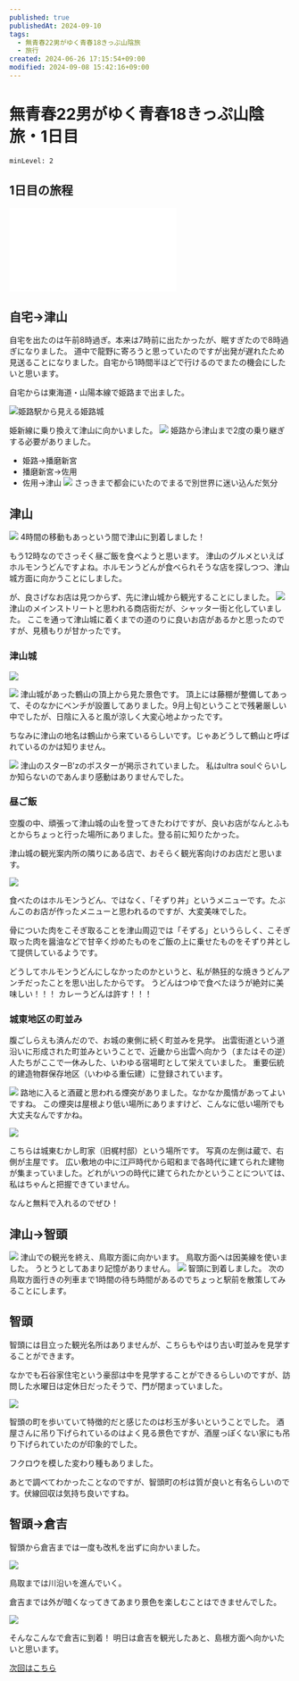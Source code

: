 ```yaml
---
published: true
publishedAt: 2024-09-10
tags:
  - 無青春22男がゆく青春18きっぷ山陰旅
  - 旅行
created: 2024-06-26 17:15:54+09:00
modified: 2024-09-08 15:42:16+09:00
---
```


# 無青春22男がゆく青春18きっぷ山陰旅・1日目

```table-of-contents
minLevel: 2
```

## 1日目の旅程

![1日目の旅程](./route.json)

## 自宅→津山

自宅を出たのは午前8時過ぎ。本来は7時前に出たかったが、眠すぎたので8時過ぎになりました。
道中で龍野に寄ろうと思っていたのですが出発が遅れたため見送ることになりました。自宅から1時間半ほどで行けるのでまたの機会にしたいと思います。

自宅からは東海道・山陽本線で姫路まで出ました。

![姫路駅から見える姫路城](IMG_9957.webp)

姫新線に乗り換えて津山に向かいました。
![](A7F5A6D8-D800-4EDC-83A5-90B19EB32C19_1_102_o.webp)
姫路から津山まで2度の乗り継ぎする必要がありました。

- 姫路→播磨新宮
- 播磨新宮→佐用
- 佐用→津山
![](IMG_9966.webp)
さっきまで都会にいたのでまるで別世界に迷い込んだ気分

## 津山

![](IMG_9977.webp)
4時間の移動もあっという間で津山に到着しました！

もう12時なのでさっそく昼ご飯を食べようと思います。
津山のグルメといえばホルモンうどんですよね。ホルモンうどんが食べられそうな店を探しつつ、津山城方面に向かうことにしました。

が、良さげなお店は見つからず、先に津山城から観光することにしました。
![](IMG_9983.webp)
津山のメインストリートと思われる商店街だが、シャッター街と化していました。
ここを通って津山城に着くまでの道のりに良いお店があるかと思ったのですが、見積もりが甘かったです。

### 津山城

![](IMG_0023.webp)

![](IMG_9995.webp)
津山城があった鶴山の頂上から見た景色です。
頂上には藤棚が整備してあって、そのなかにベンチが設置してありました。9月上旬ということで残暑厳しい中でしたが、日陰に入ると風が涼しく大変心地よかったです。

ちなみに津山の地名は鶴山から来ているらしいです。じゃあどうして鶴山と呼ばれているのかは知りません。

![](IMG_9993.webp)
津山のスターB'zのポスターが掲示されていました。
私はultra soulぐらいしか知らないのであんまり感動はありませんでした。

### 昼ご飯

空腹の中、頑張って津山城の山を登ってきたわけですが、良いお店がなんとふもとからちょっと行った場所にありました。登る前に知りたかった。

津山城の観光案内所の隣りにある店で、おそらく観光客向けのお店だと思います。

![](IMG_0025.webp)

食べたのはホルモンうどん、ではなく、「そずり丼」というメニューです。たぶんこのお店が作ったメニューと思われるのですが、大変美味でした。

骨についた肉をこそぎ取ることを津山周辺では「そずる」というらしく、こそぎ取った肉を醤油などで甘辛く炒めたものをご飯の上に乗せたものをそずり丼として提供しているようです。

どうしてホルモンうどんにしなかったのかというと、私が熱狂的な焼きうどんアンチだったことを思い出したからです。
うどんはつゆで食べたほうが絶対に美味しい！！！ カレーうどんは許す！！！

### 城東地区の町並み

腹ごしらえも済んだので、お城の東側に続く町並みを見学。
出雲街道という道沿いに形成された町並みということで、近畿から出雲へ向かう（またはその逆）人たちがここで一休みした、いわゆる宿場町として栄えていました。
重要伝統的建造物群保存地区（いわゆる重伝建）に登録されています。

![](IMG_0040.webp)
路地に入ると酒蔵と思われる煙突がありました。なかなか風情があってよいですね。
この煙突は屋根より低い場所にありますけど、こんなに低い場所でも大丈夫なんですかね。

![](IMG_0051.webp)

こちらは城東むかし町家（旧梶村邸）という場所です。
写真の左側は蔵で、右側が主屋です。
広い敷地の中に江戸時代から昭和まで各時代に建てられた建物が集まっていました。どれがいつの時代に建てられたかということについては、私はちゃんと把握できていません。

なんと無料で入れるのでぜひ！

## 津山→智頭

![](IMG_0085.webp)
津山での観光を終え、鳥取方面に向かいます。
鳥取方面へは因美線を使いました。
うとうとしてあまり記憶がありません。
![](IMG_0093.webp)
智頭に到着しました。
次の鳥取方面行きの列車まで1時間の待ち時間があるのでちょっと駅前を散策してみることにします。

## 智頭

智頭には目立った観光名所はありませんが、こちらもやはり古い町並みを見学することができます。

なかでも石谷家住宅という豪邸は中を見学することができるらしいのですが、訪問した水曜日は定休日だったそうで、門が閉まっていました。

![](IMG_0099.webp)

智頭の町を歩いていて特徴的だと感じたのは杉玉が多いということでした。
酒屋さんに吊り下げられているのはよく見る景色ですが、酒屋っぽくない家にも吊り下げられていたのが印象的でした。

フクロウを模した変わり種もありました。

あとで調べてわかったことなのですが、智頭町の杉は質が良いと有名らしいのです。伏線回収は気持ち良いですね。

## 智頭→倉吉

智頭から倉吉までは一度も改札を出ずに向かいました。

![](IMG_0121.webp)

鳥取までは川沿いを進んでいく。

倉吉までは外が暗くなってきてあまり景色を楽しむことはできませんでした。

![](IMG_0123.webp)

そんなこんなで倉吉に到着！
明日は倉吉を観光したあと、島根方面へ向かいたいと思います。

[次回はこちら](./sannin-18kippu_day2)
